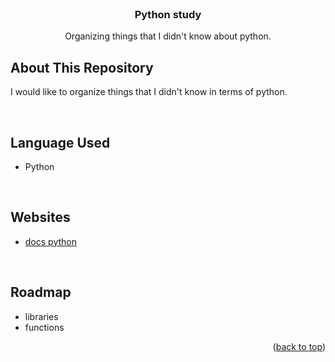 <div id="top"></div>


<!-- PROJECT LOGO -->
<br />
<div align="center">
  <a href="https://github.com/othneildrew/Best-README-Template">
  </a>

  <h3 align="center">Python study</h3>

  <p align="center">
    Organizing things that I didn't know about python. 
    <br />

  </p>
</div>


<!-- ABOUT THE PROJECT -->
## About This Repository

I would like to organize things that I didn't know in terms of python.  

<br>

## Language Used
* Python

<br>

## Websites
* [docs python](https://docs.python.org/3/library/)

<br>

## Roadmap

- libraries
- functions


<p align="right">(<a href="#top">back to top</a>)</p>



